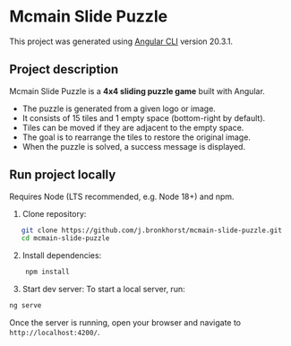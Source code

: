 # Mcmain Slide Puzzle

This project was generated using [Angular CLI](https://github.com/angular/angular-cli) version 20.3.1.

## Project description

Mcmain Slide Puzzle is a **4x4 sliding puzzle game** built with Angular.  
- The puzzle is generated from a given logo or image.  
- It consists of 15 tiles and 1 empty space (bottom-right by default).  
- Tiles can be moved if they are adjacent to the empty space.  
- The goal is to rearrange the tiles to restore the original image.  
- When the puzzle is solved, a success message is displayed.  

## Run project locally

Requires Node (LTS recommended, e.g. Node 18+) and npm.

1. Clone repository:
```bash
   git clone https://github.com/j.bronkhorst/mcmain-slide-puzzle.git
   cd mcmain-slide-puzzle
```

2. Install dependencies:
```bash
    npm install
```

3. Start dev server:
To start a local server, run:

```bash
ng serve
```

Once the server is running, open your browser and navigate to `http://localhost:4200/`. 